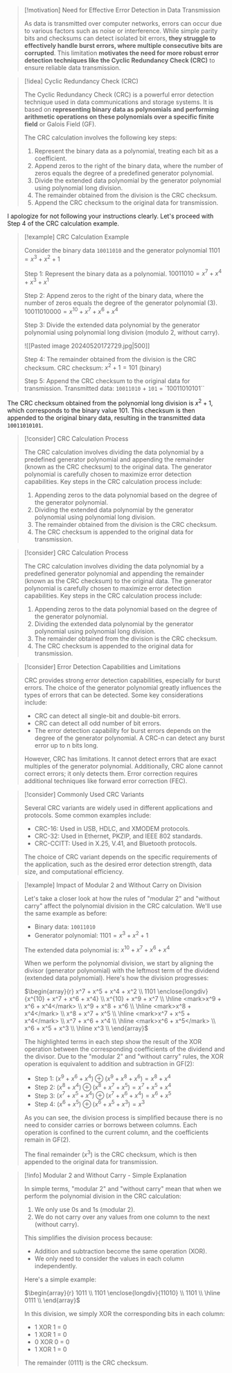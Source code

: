 
> [!motivation] Need for Effective Error Detection in Data Transmission
>
> As data is transmitted over computer networks, errors can occur due to various factors such as noise or interference. While simple parity bits and checksums can detect isolated bit errors, **they struggle to effectively handle burst errors, where multiple consecutive bits are corrupted**. This limitation **motivates the need for more robust error detection techniques like the Cyclic Redundancy Check (CRC)** to ensure reliable data transmission.

> [!idea] Cyclic Redundancy Check (CRC)
> 
> The Cyclic Redundancy Check (CRC) is a powerful error detection technique used in data communications and storage systems. It is based on **representing binary data as polynomials and performing arithmetic operations on these polynomials over a specific finite field** or Galois Field (GF).
> 
> The CRC calculation involves the following key steps:
> 
> 1. Represent the binary data as a polynomial, treating each bit as a coefficient.
> 2. Append zeros to the right of the binary data, where the number of zeros equals the degree of a predefined generator polynomial.
> 3. Divide the extended data polynomial by the generator polynomial using polynomial long division.
> 4. The remainder obtained from the division is the CRC checksum.
> 5. Append the CRC checksum to the original data for transmission.
> 


I apologize for not following your instructions clearly. Let's proceed with Step 4 of the CRC calculation example.

> [!example] CRC Calculation Example
>
> Consider the binary data `10011010` and the generator polynomial $1101 = x^3 + x^2 + 1$
>
> Step 1: Represent the binary data as a polynomial.
> $10011010 = x^7 + x^4 + x^3 + x^1$
>
> Step 2: Append zeros to the right of the binary data, where the number of zeros equals the degree of the generator polynomial (3).
> $10011010000 = x^{10} + x^7 + x^6 + x^4$
>
> Step 3: Divide the extended data polynomial by the generator polynomial using polynomial long division (modulo 2, without carry).
>
> ![[Pasted image 20240520172729.jpg|500]]
>
> Step 4: The remainder obtained from the division is the CRC checksum.
> CRC checksum: $x^2 + 1 = 101$ (binary)
>
> Step 5: Append the CRC checksum to the original data for transmission.
> Transmitted data: `10011010` + `101` = `10011010101``

The CRC checksum obtained from the polynomial long division is $x^2 + 1$, which corresponds to the binary value 101. This checksum is then appended to the original binary data, resulting in the transmitted data `10011010101`.





> [!consider] CRC Calculation Process
> 
> The CRC calculation involves dividing the data polynomial by a predefined generator polynomial and appending the remainder (known as the CRC checksum) to the original data. The generator polynomial is carefully chosen to maximize error detection capabilities. Key steps in the CRC calculation process include:
> 
> 1. Appending zeros to the data polynomial based on the degree of the generator polynomial.
> 2. Dividing the extended data polynomial by the generator polynomial using polynomial long division.
> 3. The remainder obtained from the division is the CRC checksum.
> 4. The CRC checksum is appended to the original data for transmission.

> [!consider] CRC Calculation Process
> 
> The CRC calculation involves dividing the data polynomial by a predefined generator polynomial and appending the remainder (known as the CRC checksum) to the original data. The generator polynomial is carefully chosen to maximize error detection capabilities. Key steps in the CRC calculation process include:
> 
> 1. Appending zeros to the data polynomial based on the degree of the generator polynomial.
> 2. Dividing the extended data polynomial by the generator polynomial using polynomial long division.
> 3. The remainder obtained from the division is the CRC checksum.
> 4. The CRC checksum is appended to the original data for transmission.



> [!consider] Error Detection Capabilities and Limitations
> 
> CRC provides strong error detection capabilities, especially for burst errors. The choice of the generator polynomial greatly influences the types of errors that can be detected. Some key considerations include:
> 
> - CRC can detect all single-bit and double-bit errors.
> - CRC can detect all odd number of bit errors.
> - The error detection capability for burst errors depends on the degree of the generator polynomial. A CRC-n can detect any burst error up to n bits long.
> 
> However, CRC has limitations. It cannot detect errors that are exact multiples of the generator polynomial. Additionally, CRC alone cannot correct errors; it only detects them. Error correction requires additional techniques like forward error correction (FEC).

> [!consider] Commonly Used CRC Variants
> 
> Several CRC variants are widely used in different applications and protocols. Some common examples include:
> 
> - CRC-16: Used in USB, HDLC, and XMODEM protocols.
> - CRC-32: Used in Ethernet, PKZIP, and IEEE 802 standards.
> - CRC-CCITT: Used in X.25, V.41, and Bluetooth protocols.
> 
> The choice of CRC variant depends on the specific requirements of the application, such as the desired error detection strength, data size, and computational efficiency.


> [!example] Impact of Modular 2 and Without Carry on Division
>
> Let's take a closer look at how the rules of "modular 2" and "without carry" affect the polynomial division in the CRC calculation. We'll use the same example as before:
>
> - Binary data: `10011010`
> - Generator polynomial: $1101 = x^3 + x^2 + 1$
>
> The extended data polynomial is: $x^{10} + x^7 + x^6 + x^4$
>
> When we perform the polynomial division, we start by aligning the divisor (generator polynomial) with the leftmost term of the dividend (extended data polynomial). Here's how the division progresses:
>
> $\begin{array}{r}
>    x^7 + x^5 + x^4 + x^2 \\
> 1101 \enclose{longdiv}{x^{10} + x^7 + x^6 + x^4} \\
>    x^{10} + x^9 + x^7 \\
> \hline
>    <mark>x^9 + x^6 + x^4</mark> \\
>    x^9 + x^8 + x^6 \\
> \hline
>    <mark>x^8 + x^4</mark> \\
>    x^8 + x^7 + x^5 \\
> \hline
>    <mark>x^7 + x^5 + x^4</mark> \\
>    x^7 + x^6 + x^4 \\
> \hline
>    <mark>x^6 + x^5</mark> \\
>    x^6 + x^5 + x^3 \\
> \hline
>    x^3 \\
> \end{array}$
>
> The highlighted terms in each step show the result of the XOR operation between the corresponding coefficients of the dividend and the divisor. Due to the "modular 2" and "without carry" rules, the XOR operation is equivalent to addition and subtraction in GF(2):
>
> - Step 1: $(x^9 + x^6 + x^4) \oplus (x^9 + x^8 + x^6) = x^8 + x^4$
> - Step 2: $(x^8 + x^4) \oplus (x^8 + x^7 + x^5) = x^7 + x^5 + x^4$
> - Step 3: $(x^7 + x^5 + x^4) \oplus (x^7 + x^6 + x^4) = x^6 + x^5$
> - Step 4: $(x^6 + x^5) \oplus (x^6 + x^5 + x^3) = x^3$
>
> As you can see, the division process is simplified because there is no need to consider carries or borrows between columns. Each operation is confined to the current column, and the coefficients remain in GF(2).
>
> The final remainder ($x^3$) is the CRC checksum, which is then appended to the original data for transmission.


> [!info] Modular 2 and Without Carry - Simple Explanation
> 
> In simple terms, "modular 2" and "without carry" mean that when we perform the polynomial division in the CRC calculation:
> 
> 1. We only use 0s and 1s (modular 2).
> 2. We do not carry over any values from one column to the next (without carry).
> 
> This simplifies the division process because:
> 
> - Addition and subtraction become the same operation (XOR).
> - We only need to consider the values in each column independently.
> 
> Here's a simple example:
> 
> $\begin{array}{r}
>   1011 \\
> 1101 \enclose{longdiv}{11010} \\
>   1101 \\
> \hline
>   0111 \\
> \end{array}$
> 
> In this division, we simply XOR the corresponding bits in each column:
> 
> - 1 XOR 1 = 0
> - 1 XOR 1 = 0
> - 0 XOR 0 = 0
> - 1 XOR 1 = 0
> 
> The remainder (0111) is the CRC checksum.



